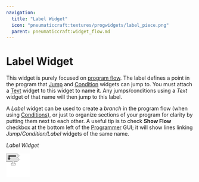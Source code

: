 ```yaml
---
navigation:
  title: "Label Widget"
  icon: "pneumaticcraft:textures/progwidgets/label_piece.png"
  parent: pneumaticcraft:widget_flow.md
---
```


# Label Widget

This widget is purely focused on [program flow](./flow_control.md). The label defines a point in the program that [Jump](./jump.md) and [Condition](./conditions.md) widgets can jump to. You must attach a [Text](./text.md) widget to this widget to name it. Any jumps/conditions using a *Text* widget of that name will then jump to this label.

A *Label* widget can be used to create a *branch* in the program flow (when using [Conditions](./conditions.md)), or just to organize sections of your program for clarity by putting them next to each other. A useful tip is to check **Show Flow** checkbox at the bottom left of the [Programmer](./programmer.md) GUI;  it will show lines linking *Jump/Condition/Label* widgets of the same name.

*Label Widget*

![](label_piece.png)

